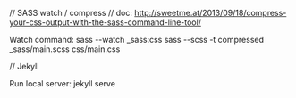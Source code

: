 

// SASS watch / compress
// doc: http://sweetme.at/2013/09/18/compress-your-css-output-with-the-sass-command-line-tool/

Watch command:
sass --watch _sass:css
sass --scss -t compressed _sass/main.scss css/main.css


// Jekyll

Run local server:
jekyll serve